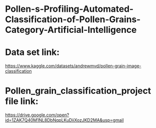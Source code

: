 # Pollen-s-Profiling-Automated-Classification-of-Pollen-Grains-Category-Artificial-Intelligence


# Data set link:
https://www.kaggle.com/datasets/andrewmvd/pollen-grain-image-classification

# Pollen_grain_classification_project file link:
https://drive.google.com/open?id=1ZAK7Q40M1NL8DbNqpLKuDiiXozJKD2MA&usp=gmail
